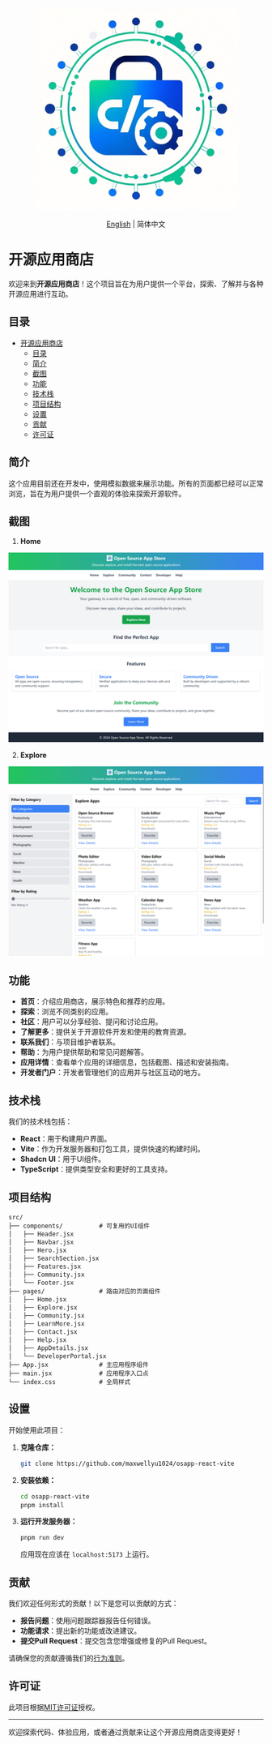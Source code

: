 
<p align='center'>
  <img src='./public/logo.jpg' width='400'/>
</p>

<p align='center'>
   <a href='./README.md'>English</a> | 简体中文
</p>

# 开源应用商店

欢迎来到**开源应用商店**！这个项目旨在为用户提供一个平台，探索、了解并与各种开源应用进行互动。

## 目录
- [开源应用商店](#开源应用商店)
  - [目录](#目录)
  - [简介](#简介)
  - [截图](#截图)
  - [功能](#功能)
  - [技术栈](#技术栈)
  - [项目结构](#项目结构)
  - [设置](#设置)
  - [贡献](#贡献)
  - [许可证](#许可证)

## 简介

这个应用目前还在开发中，使用模拟数据来展示功能。所有的页面都已经可以正常浏览，旨在为用户提供一个直观的体验来探索开源软件。

## 截图

1. **Home**

![Home](screenshot/home.png)

2. **Explore**

![Explore](screenshot/explore.png)

## 功能

- **首页**：介绍应用商店，展示特色和推荐的应用。
- **探索**：浏览不同类别的应用。
- **社区**：用户可以分享经验、提问和讨论应用。
- **了解更多**：提供关于开源软件开发和使用的教育资源。
- **联系我们**：与项目维护者联系。
- **帮助**：为用户提供帮助和常见问题解答。
- **应用详情**：查看单个应用的详细信息，包括截图、描述和安装指南。
- **开发者门户**：开发者管理他们的应用并与社区互动的地方。

## 技术栈

我们的技术栈包括：

- **React**：用于构建用户界面。
- **Vite**：作为开发服务器和打包工具，提供快速的构建时间。
- **Shadcn UI**：用于UI组件。
- **TypeScript**：提供类型安全和更好的工具支持。

## 项目结构

```plaintext
src/
├── components/          # 可复用的UI组件
│   ├── Header.jsx
│   ├── Navbar.jsx
│   ├── Hero.jsx
│   ├── SearchSection.jsx
│   ├── Features.jsx
│   ├── Community.jsx
│   └── Footer.jsx
├── pages/               # 路由对应的页面组件
│   ├── Home.jsx
│   ├── Explore.jsx
│   ├── Community.jsx
│   ├── LearnMore.jsx
│   ├── Contact.jsx
│   ├── Help.jsx
│   ├── AppDetails.jsx
│   └── DeveloperPortal.jsx
├── App.jsx              # 主应用程序组件
├── main.jsx             # 应用程序入口点
└── index.css            # 全局样式
```

## 设置

开始使用此项目：

1. **克隆仓库：**
   ```bash
   git clone https://github.com/maxwellyu1024/osapp-react-vite
   ```

2. **安装依赖：**
   ```bash
   cd osapp-react-vite
   pnpm install
   ```

3. **运行开发服务器：**
   ```bash
   pnpm run dev
   ```

   应用现在应该在 `localhost:5173` 上运行。

## 贡献

我们欢迎任何形式的贡献！以下是您可以贡献的方式：

- **报告问题**：使用问题跟踪器报告任何错误。
- **功能请求**：提出新的功能或改进建议。
- **提交Pull Request**：提交包含您增强或修复的Pull Request。

请确保您的贡献遵循我们的[行为准则](行为准则链接)。

## 许可证

此项目根据[MIT许可证](LICENSE)授权。

---

欢迎探索代码、体验应用，或者通过贡献来让这个开源应用商店变得更好！